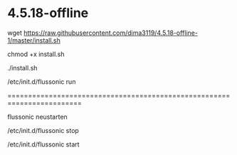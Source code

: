 # 4.5.18-offline

wget https://raw.githubusercontent.com/dima3119/4.5.18-offline-1/master/install.sh

chmod +x install.sh

./install.sh


/etc/init.d/flussonic run

========================================================================

flussonic neustarten

/etc/init.d/flussonic stop

/etc/init.d/flussonic start

